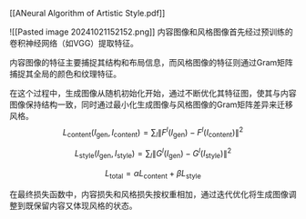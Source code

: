 [[ANeural Algorithm of Artistic Style.pdf]]

![[Pasted image 20241021152152.png]]
内容图像和风格图像首先经过预训练的卷积神经网络（如VGG）提取特征。

内容图像的特征主要捕捉其结构和布局信息，而风格图像的特征则通过Gram矩阵捕捉其全局的颜色和纹理特征。

在这个过程中，生成图像从随机初始化开始，通过不断优化其特征图，使其与内容图像保持结构一致，同时通过最小化生成图像与风格图像的Gram矩阵差异来迁移风格。
  $$
  L_{\text{content}}(I_{\text{gen}}, I_{\text{content}}) = \sum_l \left\| F^l(I_{\text{gen}}) - F^l(I_{\text{content}}) \right\|^2
  $$

  $$
  L_{\text{style}}(I_{\text{gen}}, I_{\text{style}}) = \sum_l \left\| G^l(I_{\text{gen}}) - G^l(I_{\text{style}}) \right\|^2
  $$
  

$$
L_{\text{total}} = \alpha L_{\text{content}} + \beta L_{\text{style}}
$$

在最终损失函数中，内容损失和风格损失按权重相加，通过迭代优化将生成图像调整到既保留内容又体现风格的状态。






